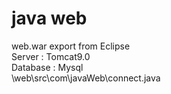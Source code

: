 # java web
web.war export from Eclipse<br>
Server : Tomcat9.0<br>
Database : Mysql<br>
\web\src\com\javaWeb\connect.java<br> 
